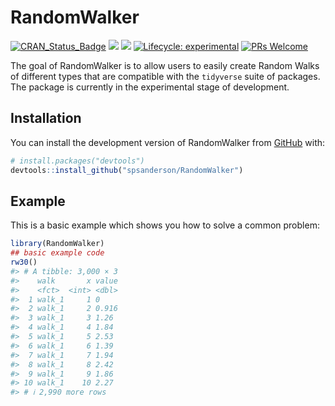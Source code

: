 
<!-- README.md is generated from README.Rmd. Please edit that file -->

# RandomWalker

<!-- badges: start -->

[![CRAN_Status_Badge](http://www.r-pkg.org/badges/version/RandomWalker)](https://cran.r-project.org/package=RandomWalker)
![](https://cranlogs.r-pkg.org/badges/RandomWalker)
![](https://cranlogs.r-pkg.org/badges/grand-total/RandomWalker)
[![Lifecycle:
experimental](https://img.shields.io/badge/lifecycle-experimental-orange.svg)](https://lifecycle.r-lib.org/articles/stages.html##experimental)
[![PRs
Welcome](https://img.shields.io/badge/PRs-welcome-brightgreen.svg?style=flat-square)](https://makeapullrequest.com)
<!-- badges: end -->

The goal of RandomWalker is to allow users to easily create Random Walks
of different types that are compatible with the `tidyverse` suite of
packages. The package is currently in the experimental stage of
development.

## Installation

You can install the development version of RandomWalker from
[GitHub](https://github.com/) with:

``` r
# install.packages("devtools")
devtools::install_github("spsanderson/RandomWalker")
```

## Example

This is a basic example which shows you how to solve a common problem:

``` r
library(RandomWalker)
## basic example code
rw30()
#> # A tibble: 3,000 × 3
#>    walk       x value
#>    <fct>  <int> <dbl>
#>  1 walk_1     1 0    
#>  2 walk_1     2 0.916
#>  3 walk_1     3 1.26 
#>  4 walk_1     4 1.84 
#>  5 walk_1     5 2.53 
#>  6 walk_1     6 1.39 
#>  7 walk_1     7 1.94 
#>  8 walk_1     8 2.42 
#>  9 walk_1     9 1.86 
#> 10 walk_1    10 2.27 
#> # ℹ 2,990 more rows
```
